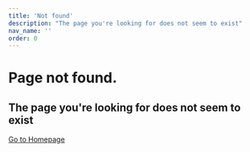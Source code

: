 ```yaml
---
title: 'Not found'
description: "The page you're looking for does not seem to exist"
nav_name: ''
order: 0
---
```


#  Page not found.
## The page you're looking for does not seem to exist

[Go to Homepage](/)